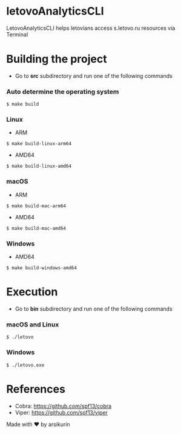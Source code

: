 # letovoAnalyticsCLI

LetovoAnalyticsCLI helps letovians access s.letovo.ru resources via Terminal

# Building the project

- Go to **src** subdirectory and run one of the following commands

### Auto determine the operating system

```shell
$ make build
```

### Linux

- ARM

```shell
$ make build-linux-arm64
```

- AMD64

```shell
$ make build-linux-amd64
```

### macOS

- ARM

```shell
$ make build-mac-arm64
```

- AMD64

```shell
$ make build-mac-amd64
```

### Windows

- AMD64

```shell
$ make build-windows-amd64
```

# Execution

- Go to **bin** subdirectory and run one of the following commands

### macOS and Linux

```shell
$ ./letovo
```

### Windows

```shell
$ ./letovo.exe
```

# References

- Cobra: https://github.com/spf13/cobra
- Viper: https://github.com/spf13/viper

Made with ❤️ by arsikurin